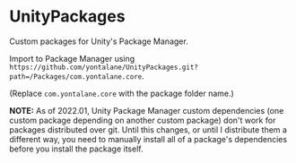 # UnityPackages

Custom packages for Unity's Package Manager.

Import to Package Manager using `https://github.com/yontalane/UnityPackages.git?path=/Packages/com.yontalane.core`.

(Replace `com.yontalane.core` with the package folder name.)

**NOTE:** As of 2022.01, Unity Package Manager custom dependencies (one custom package depending on another custom package) don't work for packages distributed over git. Until this changes, or until I distribute them a different way, you need to manually install all of a package's dependencies before you install the package itself.